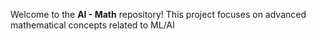 Welcome to the **AI - Math** repository! This project focuses on advanced mathematical concepts related to ML/AI
